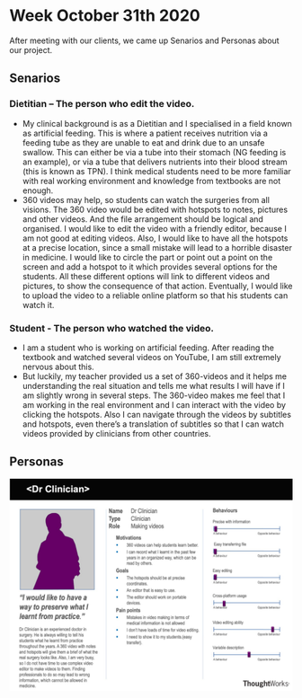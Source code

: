 # Week October 31th 2020
After meeting with our clients, we came up Senarios and Personas about our project.

## Senarios
### Dietitian – The person who edit the video.
- My clinical background is as a Dietitian and I specialised in a field known as artificial feeding. This is where a patient receives nutrition via a feeding tube as they 
are unable to eat and drink due to an unsafe swallow. This can either be via a tube into their stomach (NG feeding is an example), or via a tube that delivers nutrients 
into their blood stream (this is known as TPN). I think medical students need to be more familiar with real working environment and knowledge from textbooks are not enough. 
- 360 videos may help, so students can watch the surgeries from all visions. The 360 video would be edited with hotspots to notes, pictures and other videos. And the file 
arrangement should be logical and organised. I would like to edit the video with a friendly editor, because I am not good at editing videos. Also, I would like to have all 
the hotspots at a precise location, since a small mistake will lead to a horrible disaster in medicine. I would like to circle the part or point out a point on the screen 
and add a hotspot to it which provides several options for the students. All these different options will link to different videos and pictures, to show the consequence of 
that action. Eventually, I would like to upload the video to a reliable online platform so that his students can watch it.

### Student - The person who watched the video.
- I am a student who is working on artificial feeding. After reading the textbook and watched several videos on YouTube, I am still extremely nervous about this. 
- But luckily, my teacher provided us a set of 360-videos and it helps me understanding the real situation and tells me what results I will have if I am slightly wrong in 
several steps. The 360-video makes me feel that I am working in the real environment and I can interact with the video by clicking the hotspots. Also I can navigate through
the videos by subtitles and hotspots, even there’s a translation of subtitles so that I can watch videos provided by clinicians from other countries.

## Personas

<a href="/images/persona-clinician.jpg"><img src="/images/persona-clinician.jpg" style="max-width: 100%; display: block; margin: 10px auto;"></a> 

